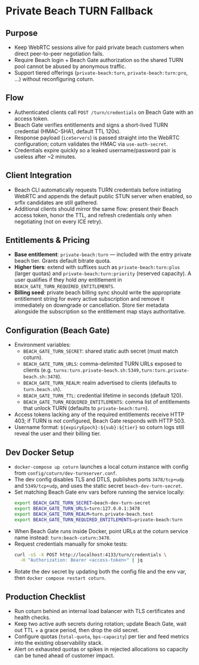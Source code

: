 # Private Beach TURN Fallback

## Purpose
- Keep WebRTC sessions alive for paid private beach customers when direct peer-to-peer negotiation fails.
- Require Beach login + Beach Gate authorization so the shared TURN pool cannot be abused by anonymous traffic.
- Support tiered offerings (`private-beach:turn`, `private-beach:turn:pro`, ...) without reconfiguring coturn.

## Flow
- Authenticated clients call `POST /turn/credentials` on Beach Gate with an access token.
- Beach Gate verifies entitlements and signs a short-lived TURN credential (HMAC-SHA1, default TTL 120s).
- Response payload (`iceServers`) is passed straight into the WebRTC configuration; coturn validates the HMAC via `use-auth-secret`.
- Credentials expire quickly so a leaked username/password pair is useless after ~2 minutes.

## Client Integration
- Beach CLI automatically requests TURN credentials before initiating WebRTC and appends the default public STUN server when enabled, so srflx candidates are still gathered.
- Additional clients should mirror the same flow: present their Beach access token, honor the TTL, and refresh credentials only when negotiating (not on every ICE retry).

## Entitlements & Pricing
- **Base entitlement**: `private-beach:turn` &mdash; included with the entry private beach tier. Grants default bitrate quota.
- **Higher tiers**: extend with suffixes such as `private-beach:turn:plus` (larger quotas) and `private-beach:turn:priority` (reserved capacity). A user qualifies if they hold *any* entitlement in `BEACH_GATE_TURN_REQUIRED_ENTITLEMENTS`.
- **Billing seed**: private beach billing sync should write the appropriate entitlement string for every active subscription and remove it immediately on downgrade or cancellation. Store tier metadata alongside the subscription so the entitlement map stays authoritative.

## Configuration (Beach Gate)
- Environment variables:
  - `BEACH_GATE_TURN_SECRET`: shared static auth secret (must match coturn).
  - `BEACH_GATE_TURN_URLS`: comma-delimited TURN URLs exposed to clients (e.g. `turns:turn.private-beach.sh:5349,turn:turn.private-beach.sh:3478`).
  - `BEACH_GATE_TURN_REALM`: realm advertised to clients (defaults to `turn.beach.sh`).
  - `BEACH_GATE_TURN_TTL`: credential lifetime in seconds (default 120).
  - `BEACH_GATE_TURN_REQUIRED_ENTITLEMENTS`: comma list of entitlements that unlock TURN (defaults to `private-beach:turn`).
- Access tokens lacking any of the required entitlements receive HTTP 403; if TURN is not configured, Beach Gate responds with HTTP 503.
- Username format: `${expiryEpoch}:${sub}:${tier}` so coturn logs still reveal the user and their billing tier.

## Dev Docker Setup
- `docker-compose up coturn` launches a local coturn instance with config from `config/coturn/dev-turnserver.conf`.
- The dev config disables TLS and DTLS, publishes ports `3478/tcp+udp` and `5349/tcp+udp`, and uses the static secret `beach-dev-turn-secret`.
- Set matching Beach Gate env vars before running the service locally:
  ```bash
  export BEACH_GATE_TURN_SECRET=beach-dev-turn-secret
  export BEACH_GATE_TURN_URLS=turn:127.0.0.1:3478
  export BEACH_GATE_TURN_REALM=turn.private-beach.test
  export BEACH_GATE_TURN_REQUIRED_ENTITLEMENTS=private-beach:turn
  ```
- When Beach Gate runs inside Docker, point URLs at the coturn service name instead: `turn:beach-coturn:3478`.
- Request credentials manually for smoke tests:
  ```bash
  curl -sS -X POST http://localhost:4133/turn/credentials \
    -H "Authorization: Bearer <access-token>" | jq
  ```
- Rotate the dev secret by updating both the config file and the env var, then `docker compose restart coturn`.

## Production Checklist
- Run coturn behind an internal load balancer with TLS certificates and health checks.
- Keep two active auth secrets during rotation; update Beach Gate, wait out TTL + a grace period, then drop the old secret.
- Configure quotas (`total-quota`, `bps-capacity`) per tier and feed metrics into the existing observability stack.
- Alert on exhausted quotas or spikes in rejected allocations so capacity can be tuned ahead of customer impact.
